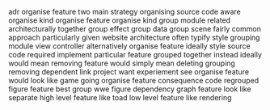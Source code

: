 adr organise feature two main strategy organising source code aware organise kind organise feature organise kind group module related architecturally together group effect group data group scene fairly common approach particularly given website architecture often typify style grouping module view controller alternatively organise feature ideally style source code required implement particular feature grouped together instead ideally would mean removing feature would simply mean deleting grouping removing dependent link project want experiement see organise feature would look like game going organise feature consequence code regrouped figure feature best group wwe figure dependency graph feature look like separate high level feature like toad low level feature like rendering